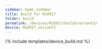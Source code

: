 ```yaml
---
sidebar: home_sidebar
title: Build for Mi8917
folder: build
permalink: /devices/Mi8917/build/variant3/
device: Mi8917_variant3
---
```

{% include templates/device_build.md %}
